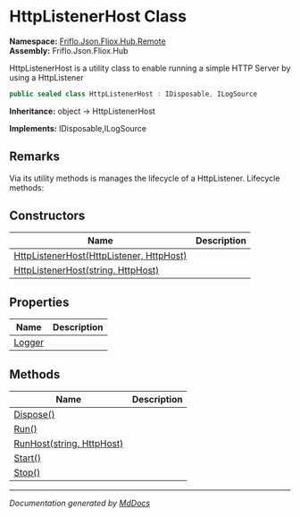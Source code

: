 ﻿<!--  
  <auto-generated>   
    The contents of this file were generated by a tool.  
    Changes to this file may be list if the file is regenerated  
  </auto-generated>   
-->

# HttpListenerHost Class

**Namespace:** [Friflo.Json.Fliox.Hub.Remote](../index.md)  
**Assembly:** Friflo.Json.Fliox.Hub

HttpListenerHost is a utility class to enable running a simple HTTP Server by using a HttpListener

```csharp
public sealed class HttpListenerHost : IDisposable, ILogSource
```

**Inheritance:** object → HttpListenerHost

**Implements:** IDisposable,ILogSource

## Remarks

Via its utility methods is manages the lifecycle of a HttpListener. Lifecycle methods:

## Constructors

| Name                                                                                                    | Description |
| ------------------------------------------------------------------------------------------------------- | ----------- |
| [HttpListenerHost(HttpListener, HttpHost)](constructors/index.md#httplistenerhosthttplistener-httphost) |             |
| [HttpListenerHost(string, HttpHost)](constructors/index.md#httplistenerhoststring-httphost)             |             |

## Properties

| Name                           | Description |
| ------------------------------ | ----------- |
| [Logger](properties/Logger.md) |             |

## Methods

| Name                                            | Description |
| ----------------------------------------------- | ----------- |
| [Dispose()](methods/Dispose.md)                 |             |
| [Run()](methods/Run.md)                         |             |
| [RunHost(string, HttpHost)](methods/RunHost.md) |             |
| [Start()](methods/Start.md)                     |             |
| [Stop()](methods/Stop.md)                       |             |

___

*Documentation generated by [MdDocs](https://github.com/ap0llo/mddocs)*
